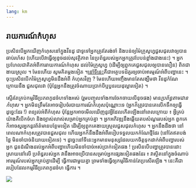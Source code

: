```yaml
---
lang: km
---
```





<h2>រាយ​ការណ៍​​កំហុស</h2>

ប្រសិន​បើ​អ្នក​ឃើញ​កំហុស​នៅ​ក្នុង​វីន​ដូ ជា​ទូទៅ​​អ្នក​ត្រូវ​តែ​រង់​ចាំ​ និងបន់​ឲ្យ​ 
ម៉ៃក្រូសូហ្វ​ជួស​ជុល​វា​ឲ្យ​បាន​​ឆាប់​រហ័ស (ហើយ​បើ​វាធ្វើ​ឲ្យ​ខូច​ដល់​សុវត្ថិភាព​ 
នៃ​​ប្រព័ន្ធរបស់​​អ្នក​ អ្នក​​​ត្រូវ​បែ​បន់​ខ្លាំង​ជាង​នេះ​) ។ អ្នក​ប្រហែល​ជា​គិតអំពី​ការ​​រាយការណ៍​កំហុស​ 
ដល់​​ម៉ៃក្រូសូហ្វ (ដើម្បី​ឲ្យ​ពួក​គេ​ជួស​ជុល​​​ឲ្យ​បាន​លឿន​​) ពិត​ជា​ងាយ​ស្រួល​ ។ មែន​​ហើយ​ 
សូម​គិត​ម្តង​ទៀត​ ។ <a href="http://www.oreillynet.com/mac/blog/2002/06/mission_impossible_submitting.html">​នៅ​ទីនេះ​</a> 
គឺ​ជា​អត្ថបទ​ដ៏​គួរ​ឲ្យ​ចាប់​អារម្មណ៍​អំពី​បញ្ហា​​នេះ​ ។ ចុះ​​ប្រសិន​បើក​​ម៉ៃក្រូសូហ្វ​​មិន​​ដឹង​អំពី​ 
កំហុស​វិញ ​? មែន​ហើយ​ អញ្ចឹង​មាន​តែ​សង្ឃឹម​ថា ​វីន​ដូ​កំណែ​ក្រោយ​នឹង​ 
ជួស​ជុល​វា (ប៉ុន្តែ​អ្នក​នឹង​ត្រូវ​ចំណាយ​ប្រាក់បី​ ឬ​បួន​រយ​ដុល្លា​រ​ទៀត​) ។

ស្ទើរ​តែ​គ្រប់​កម្មវិធី​ប្រភព​កូដ​ចំហ​ទាំង​អស់​ (រួម​បញ្ចូល​ទាំង​ការ​ចែក​ចាយ​លីនុច​ផង​) មាន​ 
<i>ប្រព័ន្ធ​តាម​ដាន​កំហុស</i> ។ អ្នក​មិន​ត្រឹម​តែ​អាចរៀប​ចំ​របាយ​ការណ៍​កំហុស​ប៉ុណ្ណោះ​ទេ (អ្នក​ 
ក៏​ត្រូវ​បាន​គេ​លើក​ទឹក​ឲ្យ​ធ្វើ​ដូច្នេះ​ដែរ !) ​ពន្យល់​អំពី​​​កំហុស​ ប៉ុន្តែ​អ្នក​ 
​​អាច​មើល​ឃើញ​នូវ​អ្វី​ដែល​កើត​ឡើង​នៅ​ពេល​ក្រោយ​ ៖ អ្វី​គ្រប់​យ៉ាង​គឺ​បើក​ចំហ​ និង​ច្បាស់​លាស់​សម្រាប់​អ្នក​គ្រប់​គ្នា ។ 
អ្នក​អភិវឌ្ឍ​នឹង​ឆ្លើយ​តប​សំណួរ​​របស់​អ្នក​ ពួក​គេ​ក៏​អាច​សួរ​អ្នក​នូវ​ព័ត៌មាន​បន្ថែម​​ទៀត ដើម្បី​ 
ឲ្យ​ពួក​គេ​ងាយ​ស្រួល​ជួស​ជុល​កំហុស​ ។ អ្នក​នឹង​ដឹងថា នៅ​ពេល​​ណា​កំហុស​ត្រូវ​បាន​ជួស​ជុល​ ហើយ​អ្នក​ក៏​នឹង​ 
ដឹង​អំពី​របៀប​ទទួល​យក​កំណែ​ថ្មី​ដែរ​ (នៅ​តែ​ឥត​បង់​ថ្លៃ​ មិន​ចាំ​បាច់​និយាយ​​ទៀត​ទេ) ។ 
ដូច្នេះ​នៅ​ទី​នេះ​ អ្នក​​មាន​មនុស្ស​ដែល​យក​ចិត្តទុកដាក់​​អំពី​បញ្ហា​របស់​អ្នក​ ជូន​ដំណឹង​ដល់​អ្នក​អំពី​បញ្ហា ​ហើយ​មិន​ចាំ​បាច់​អស់​ប្រាក់​ទៀត​ផង ​! ប្រសិន​បើ​បញ្ហា​ត្រូវ​បាន​ដោះ​ស្រាយ​នៅ​​លើ​ 
ប្រព័ន្ធ​របស់​អ្ន​ក វា​​នឹង​អាច​ប្រើបាន​​សម្រាប់​អ្នក​ផ្សេង​​ទៀត​ផង​ដែរ ៖ វា​ស្ថិត​នៅ​ក្នុង​ចំណាប់​អារម្មណ៍​របស់​អ្នក​គ្រប់​គ្នា ​ដើម្បី 
ធ្វើ​ការ​ជាមួយ​គ្នា ព្រម​ទាំង​ធ្វើ​ឲ្យ​កម្មវិធី​​​កាន់​តែ​ប្រសើរ​ឡើង​ ។ នេះ​គឺ​ជា​របៀប​ដែល​កម្មវិធី​ប្រភព​កូដ​ចំហ 
ធ្វើ​ការ​ ។

<img src="Images/report_bugs_thumb.png" />




